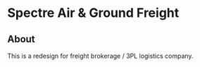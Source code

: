 # Spectre Air & Ground Freight
## About
This is a redesign for freight brokerage / 3PL logistics company.